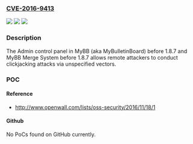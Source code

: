 ### [CVE-2016-9413](https://cve.mitre.org/cgi-bin/cvename.cgi?name=CVE-2016-9413)
![](https://img.shields.io/static/v1?label=Product&message=n%2Fa&color=blue)
![](https://img.shields.io/static/v1?label=Version&message=n%2Fa&color=blue)
![](https://img.shields.io/static/v1?label=Vulnerability&message=n%2Fa&color=brighgreen)

### Description

The Admin control panel in MyBB (aka MyBulletinBoard) before 1.8.7 and MyBB Merge System before 1.8.7 allows remote attackers to conduct clickjacking attacks via unspecified vectors.

### POC

#### Reference
- http://www.openwall.com/lists/oss-security/2016/11/18/1

#### Github
No PoCs found on GitHub currently.

